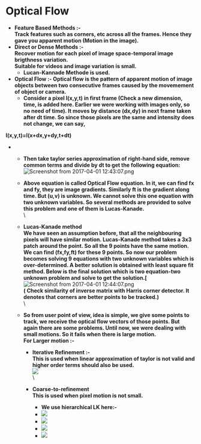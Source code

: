 # Optical Flow



* **Feature Based Methods :-**\
  **Track features such as corners, etc across all the frames. Hence they gave you apparent motion (Motion in the image).**
* **Direct or Dense Methods :-**\
  **Recover motion for each pixel of image space-temporal image brigthness variation.**\
  **Suitable for videos and image variation is small.**
  * **Lucan-Kannade Methode is used.**&#x20;
* **Optical Flow :- Optical flow is the pattern of apparent motion of image objects between two consecutive frames caused by the movemement of object or camera.**
  * **Consider a pixel I(x,y,t) in first frame (Check a new dimension, time, is added here. Earlier we were working with images only, so no need of time). It moves by distance (dx,dy) in next frame taken after dt time. So since those pixels are the same and intensity does not change, we can say,**

**I(x,y,t)=I(x+dx,y+dy,t+dt)**

*
  * **Then take taylor series approximation of right-hand side, remove common terms and divide by dt to get the following equation:**\
    &#x20;![Screenshot from 2017-04-01 12:43:07.png](https://lh6.googleusercontent.com/ti6YyihXetknknZvO828Z6B20jjPMKoLzy9BSC01E6Yi3mQ5Xg1NLjQ4KnCG0o2FuySUKrCzNPlUpiNdYU5D6daIrouAl\_qKAUwgmsUANc19w-GxHXLq9Rhk4gS1T\_q9Zw4rlUN-)
  * **Above equation is called Optical Flow equation. In it, we can find fx and fy, they are image gradients. Similarly ft is the gradient along time. But (u,v) is unknown. We cannot solve this one equation with two unknown variables. So several methods are provided to solve this problem and one of them is Lucas-Kanade.**\
    \

  * **Lucas-Kanade method**\
    **We have seen an assumption before, that all the neighbouring pixels will have similar motion. Lucas-Kanade method takes a 3x3 patch around the point. So all the 9 points have the same motion. We can find (fx,fy,ft) for these 9 points. So now our problem becomes solving 9 equations with two unknown variables which is over-determined. A better solution is obtained with least square fit method. Below is the final solution which is two equation-two unknown problem and solve to get the solution.\[**\
    ![Screenshot from 2017-04-01 12:44:07.png](https://lh6.googleusercontent.com/Dqj1HY2TvRKttpL1VowYW8trao6R1mMy1AJlSfjq5zDFLTmUjgOxe\_qvncaRf3bBMFVmWeus43xaJWefnh16FWgS9xuWpnflt97ECXJoMsnw6G9gwM7xSiidet0w1-qXfB7uCRtC)\
    **( Check similarity of inverse matrix with Harris corner detector. It denotes that corners are better points to be tracked.)**\
    \

  * **So from user point of view, idea is simple, we give some points to track, we receive the optical flow vectors of those points. But again there are some problems. Until now, we were dealing with small motions. So it fails when there is large motion.**\
    **For Larger motion :-**&#x20;
    * **Iterative Refinement :-**\
      **This is used when linear approximation of taylor is not valid and higher order terms should also be used.**\
      ![](https://lh5.googleusercontent.com/6glEGrbSyYO7VNqYtreKliZKtHYvUWNWw9NNeuhL4NjPcnn6DqOgQNwO-4zBFFy4AzHiqe0Ds9q3qPeaRmV8iB1dV3nYpsOatNlSCqx0tRYXm0aT45wg0cwnwP9bli8jgXm8oDF4)\
      \

    * **Coarse-to-refinement**\
      **This is used when pixel motion is not small.**
      * **We use hierarchical LK here:-**
      * ![](https://lh3.googleusercontent.com/JMKLgaVkQpUtL61Xe0wWllSbEn5wbBfdcgoo3jrjyTHwOy\_86VaFhM\_mWZyNj53Zs0hge7uH8Zl7bIESCME8Msrb0dSCYs4iwkF7NkFN-c8LfjS2\_dGc9BYWNzNI40YVAMV6Ch3G)
      * ![](https://lh4.googleusercontent.com/c7tBfCj6p82GxaAxIDQDsQWOqC6rz1hBrr-kRm4Jb0V090-mvNK2ygfY5cqSNJ2RZfp9WwNyLnghuZ1Y2eBKOyHtxWwt4HeUyrUBSmh6d\_Hu3L2qKONA4CYAzF5SWdAOYbbFFgIr)
      * ![](https://lh4.googleusercontent.com/XFoBGG-RrkoNQ\_6pHbFkvrWME0gqxitBP0odh4fYNN0ySZHBjpyF5xygv9T8zO6qMFiQXj7UHP5YHxQItpOu3aiUTpZEJyknLhvsRVAn5LooztDmWxxqtfuzeQ4YES5pD-uCLr8e)
      * ![](https://lh6.googleusercontent.com/e1BUJWSjfj8fcqMLXDWHHcrFn4yRuXJTN6AXWbz0BuxFdf2Vw91hIoEX3tvLeaVBqiQ0bbuxKxS06hW4dsB6LwC9g7gVsNglABN0ReyB2MgNGo4\_\_rY2lR4o3v-rJUCgWOHpAUKb)
